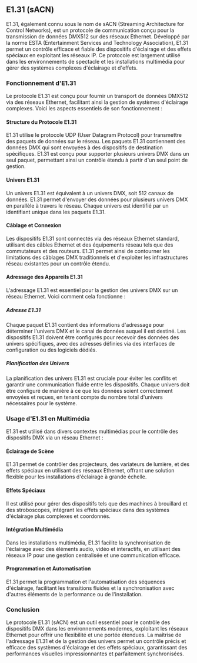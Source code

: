 ## E1.31 (sACN)

E1.31, également connu sous le nom de sACN (Streaming Architecture for Control Networks), est un protocole de communication conçu pour la transmission de données DMX512 sur des réseaux Ethernet. Développé par la norme ESTA (Entertainment Services and Technology Association), E1.31 permet un contrôle efficace et fiable des dispositifs d'éclairage et des effets spéciaux en exploitant les réseaux IP. Ce protocole est largement utilisé dans les environnements de spectacle et les installations multimédia pour gérer des systèmes complexes d'éclairage et d'effets.

### Fonctionnement d'E1.31

Le protocole E1.31 est conçu pour fournir un transport de données DMX512 via des réseaux Ethernet, facilitant ainsi la gestion de systèmes d'éclairage complexes. Voici les aspects essentiels de son fonctionnement :

#### Structure du Protocole E1.31

E1.31 utilise le protocole UDP (User Datagram Protocol) pour transmettre des paquets de données sur le réseau. Les paquets E1.31 contiennent des données DMX qui sont envoyées à des dispositifs de destination spécifiques. E1.31 est conçu pour supporter plusieurs univers DMX dans un seul paquet, permettant ainsi un contrôle étendu à partir d'un seul point de gestion.

#### Univers E1.31

Un univers E1.31 est équivalent à un univers DMX, soit 512 canaux de données. E1.31 permet d'envoyer des données pour plusieurs univers DMX en parallèle à travers le réseau. Chaque univers est identifié par un identifiant unique dans les paquets E1.31.

#### Câblage et Connexion

Les dispositifs E1.31 sont connectés via des réseaux Ethernet standard, utilisant des câbles Ethernet et des équipements réseau tels que des commutateurs et des routeurs. E1.31 permet ainsi de contourner les limitations des câblages DMX traditionnels et d'exploiter les infrastructures réseau existantes pour un contrôle étendu.

#### Adressage des Appareils E1.31

L'adressage E1.31 est essentiel pour la gestion des univers DMX sur un réseau Ethernet. Voici comment cela fonctionne :

##### Adresse E1.31

Chaque paquet E1.31 contient des informations d'adressage pour déterminer l'univers DMX et le canal de données auquel il est destiné. Les dispositifs E1.31 doivent être configurés pour recevoir des données des univers spécifiques, avec des adresses définies via des interfaces de configuration ou des logiciels dédiés.

##### Planification des Univers

La planification des univers E1.31 est cruciale pour éviter les conflits et garantir une communication fluide entre les dispositifs. Chaque univers doit être configuré de manière à ce que les données soient correctement envoyées et reçues, en tenant compte du nombre total d'univers nécessaires pour le système.

### Usage d'E1.31 en Multimédia

E1.31 est utilisé dans divers contextes multimédias pour le contrôle des dispositifs DMX via un réseau Ethernet :

#### Éclairage de Scène

E1.31 permet de contrôler des projecteurs, des variateurs de lumière, et des effets spéciaux en utilisant des réseaux Ethernet, offrant une solution flexible pour les installations d'éclairage à grande échelle.

#### Effets Spéciaux

Il est utilisé pour gérer des dispositifs tels que des machines à brouillard et des stroboscopes, intégrant les effets spéciaux dans des systèmes d'éclairage plus complexes et coordonnés.

#### Intégration Multimédia

Dans les installations multimédia, E1.31 facilite la synchronisation de l'éclairage avec des éléments audio, vidéo et interactifs, en utilisant des réseaux IP pour une gestion centralisée et une communication efficace.

#### Programmation et Automatisation

E1.31 permet la programmation et l'automatisation des séquences d'éclairage, facilitant les transitions fluides et la synchronisation avec d'autres éléments de la performance ou de l'installation.

### Conclusion

Le protocole E1.31 (sACN) est un outil essentiel pour le contrôle des dispositifs DMX dans les environnements modernes, exploitant les réseaux Ethernet pour offrir une flexibilité et une portée étendues. La maîtrise de l'adressage E1.31 et de la gestion des univers permet un contrôle précis et efficace des systèmes d'éclairage et des effets spéciaux, garantissant des performances visuelles impressionnantes et parfaitement synchronisées.
